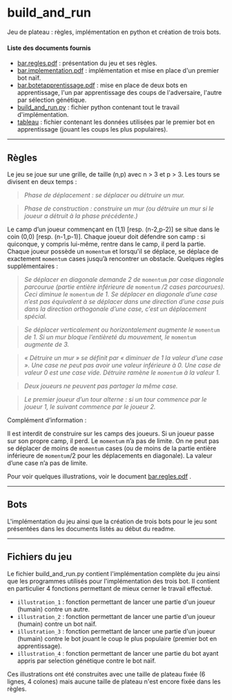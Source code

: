 # build_and_run

Jeu de plateau : règles, implémentation en python et création de trois bots.


#### Liste des documents fournis

-  [bar.regles.pdf](bar.regles.pdf) : présentation du jeu et ses règles.
-  [bar.implementation.pdf](bar.implementation.pdf) : implémentation et mise en place d'un premier bot naïf.
-  [bar.botetapprentissage.pdf](bar.botetapprentissage.pdf) : mise en place de deux bots en apprentissage, l'un par apprentissage des coups de l'adversaire, l'autre par sélection génétique.
-  [build_and_run.py](build_and_run.py) : fichier python contenant tout le travail d'implémentation.
-  [tableau](tableau) : fichier contenant les données utilisées par le premier bot en apprentissage (jouant les coups les plus populaires).



- - -


## Règles

Le jeu se joue sur une grille, de taille (n,p) avec n > 3 et p > 3. Les tours se divisent en deux temps :

> _Phase de déplacement : se déplacer ou détruire un mur._
  
> _Phase de construction : construire un mur (ou détruire un mur si le joueur a détruit à la phase précédente.)_

Le camp d’un joueur commençant en (1,1) [resp. (n-2,p-2)] se situe dans le coin (0,0) [resp. (n-1,p-1)]. Chaque joueur
doit défendre son camp : si quiconque, y compris lui-même, rentre dans le camp, il perd la partie. Chaque joueur
possède un `momentum` et lorsqu'il se déplace, se déplace de exactement `momentum` cases jusqu’à rencontrer un obstacle.
Quelques règles supplémentaires : 

> _Se déplacer en diagonale demande 2 de_ `momentum` _par case diagonale parcourue (partie entière inférieure de_ `momentum` _/2 cases parcourues). Ceci diminue le_ `momentum` _de 1. Se déplacer en diagonale d’une case n’est pas équivalent à se
déplacer dans une direction d’une case puis dans la direction orthogonale d’une case, c’est un déplacement spécial._

> _Se déplacer verticalement ou horizontalement augmente le_ `momentum` _de 1. Si un mur bloque l’entièreté du
mouvement, le_ `momentum` _augmente de 3._

> _« Détruire un mur » se définit par « diminuer de 1 la valeur d’une case ». Une case ne peut pas avoir une valeur
inférieure à 0. Une case de valeur 0 est une case vide. Détruire ramène le `momentum` à la valeur 1._

> _Deux joueurs ne peuvent pas partager la même case._

> _Le premier joueur d’un tour alterne : si un tour commence par le joueur 1, le suivant commence par le joueur 2._

Complément d’information :

Il est interdit de construire sur les camps des joueurs. Si un joueur passe sur son propre camp, il perd. Le
`momentum` n’a pas de limite. On ne peut pas se déplacer de moins de `momentum` cases (ou de moins de la partie
entière inférieure de `momentum`/2 pour les déplacements en diagonale). La valeur d’une case n’a pas de limite.

Pour voir quelques illustrations, voir le document [bar.regles.pdf](bar.regles.pdf) .

- - -


## Bots

L'implémentation du jeu ainsi que la création de trois bots pour le jeu sont présentées dans les documents listés au début du readme.

- - -


## Fichiers du jeu

Le fichier build_and_run.py contient l'implémentation complète du jeu ainsi que les programmes utilisés pour l'implémentation des trois bot.
Il contient en particulier 4 fonctions permettant de mieux cerner le travail effectué.

- `illustration_1` : fonction permettant de lancer une partie d'un joueur (humain) contre un autre.
- `illustration_2` : fonction permettant de lancer une partie d'un joueur (humain) contre un bot naïf.
- `illustration_3` : fonction permettant de lancer une partie d'un joueur (humain) contre le bot jouant le coup le plus populaire (premier bot en apprentissage).
- `illustration_4` : fonction permettant de lancer une partie du bot ayant appris par selection génétique contre le bot naïf.

Ces illustrations ont été construites avec une taille de plateau fixée (6 lignes, 4 colones) mais aucune taille de plateau n'est encore fixée dans les règles.
